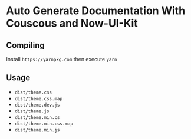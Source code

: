 # Auto Generate Documentation With Couscous and Now-UI-Kit 

## Compiling

Install `https://yarnpkg.com` then execute `yarn`


## Usage

- `dist/theme.css`
- `dist/theme.css.map`
- `dist/theme.dev.js`
- `dist/theme.js`
- `dist/theme.min.cs`
- `dist/theme.min.css.map`
- `dist/theme.min.js`
